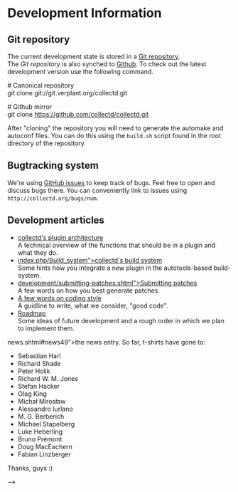 # Development Information

## Git repository

<span class="summary">The current development state is stored in a [Git
repository](http://git.verplant.org/?p=collectd.git;a=summary).</span>  
The *Git repository* is also synched to [Github](https://github.com/). To check out the latest development version use
the following command.

<div class="code">

<span class="comment">\# Canonical repository</span>  
git clone git://git.verplant.org/collectd.git  
  
<span class="comment">\# Github mirror</span>  
git clone https://github.com/collectd/collectd.git

</div>

After "cloning" the repository you will need to generate the automake and autoconf files. You can do this using the
`build.sh` script found in the root directory of the repository.

## Bugtracking system

We're using [GitHub issues](https://github.com/collectd/collectd/issues) to keep track of bugs. Feel free to open and
discuss bugs there. You can conveniently link to issues using `http://collectd.org/bugs/num`.

## Development articles

  - [collectd's plugin architecture](/wiki/index.php/Plugin_architecture)  
    A technical overview of the functions that should be in a plugin and what they do.
  - [index.php/Build\_system"\>collectd's build system](%3C!--#echo%20var=)  
    Some hints how you integrate a new plugin in the autotools-based build-system.
  - [development/submitting-patches.shtml"\>Submitting patches](%3C!--#echo%20var=)  
    A few words on how you best generate patches.
  - [A few words on coding style](/wiki/index.php/Coding_style)  
    A guidline to write, what we consider, "good code".
  - [Roadmap](/wiki/index.php/Roadmap)  
    Some ideas of future development and a rough order in which we plan to implement them.

news.shtml\#news49"\>the news entry. So far, t-shirts have gone to:

  - Sebastian Harl
  - Richard Shade
  - Peter Holik
  - Richard W. M. Jones
  - Stefan Hacker
  - Oleg King
  - Michał Mirosław
  - Alessandro Iurlano
  - M. G. Berberich
  - Michael Stapelberg
  - Luke Heberling
  - Bruno Prémont
  - Doug MacEachern
  - Fabian Linzberger

Thanks, guys :)

\--\>
